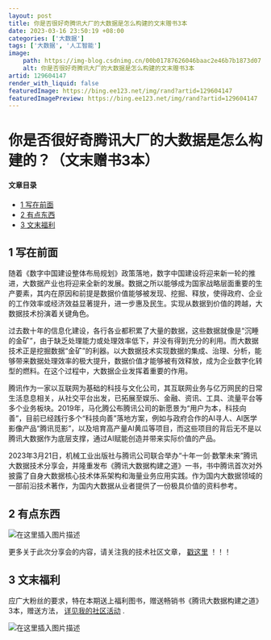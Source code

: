 ```yaml
---
layout: post
title: 你是否很好奇腾讯大厂的大数据是怎么构建的文末赠书3本
date: 2023-03-16 23:50:19 +08:00
categories: ['大数据']
tags: ['大数据', '人工智能']
image:
    path: https://img-blog.csdnimg.cn/00b01787626046baac2e46b7b1873d07.png?x-oss-process=image/resize,m_fixed,h_150
    alt: 你是否很好奇腾讯大厂的大数据是怎么构建的文末赠书3本
artid: 129604147
render_with_liquid: false
featuredImage: https://bing.ee123.net/img/rand?artid=129604147
featuredImagePreview: https://bing.ee123.net/img/rand?artid=129604147
---
```


# 你是否很好奇腾讯大厂的大数据是怎么构建的？（文末赠书3本）

#### 文章目录

* [1 写在前面](#1__3)
* [2 有点东西](#2__11)
* [3 文末福利](#3__19)

## 1 写在前面

随着《数字中国建设整体布局规划》政策落地，数字中国建设将迎来新一轮的推进，大数据产业也将迎来全新的发展。数据之所以能够成为国家战略层面重要的生产要素，其内在原因和前提是数据价值能够被发现、挖掘、释放，使得政府、企业的工作效率或经济效益显著提升，进一步惠及民生。实现从数据到价值的跨越，大数据技术扮演着关键角色。

过去数十年的信息化建设，各行各业都积累了大量的数据，这些数据就像是“沉睡的金矿”，由于缺乏处理能力或处理效率低下，并没有得到充分的利用。而大数据技术正是挖掘数据“金矿”的利器。以大数据技术实现数据的集成、治理、分析，能够带来数据处理效率的极大提升，数据价值才能够被有效释放，成为企业数字化转型的燃料。在这个过程中，大数据企业发挥着重要的作用。

腾讯作为一家以互联网为基础的科技与文化公司，其互联网业务与亿万网民的日常生活息息相关，从社交平台出发，已拓展至娱乐、金融、资讯、工具、流量平台等多个业务板块。2019年，马化腾公布腾讯公司的新愿景为“用户为本，科技向善”，目前已经践行多个“科技向善”落地方案，例如与政府合作的AI寻人、AI医学影像产品“腾讯觅影”，以及培育高产量AI黄瓜等项目，而这些项目的背后无不是以腾讯大数据作为底层支撑，通过AI赋能创造并带来实际价值的产品。

2023年3月21日，机械工业出版社与腾讯公司联合举办“十年一剑·数擎未来”腾讯大数据技术分享会，并隆重发布《腾讯大数据构建之道》一书，书中腾讯首次对外披露了自身大数据核心技术体系架构和海量业务应用实践。作为国内大数据领域的一部前沿技术著作，为国内大数据从业者提供了一份极具价值的资料参考。

## 2 有点东西

![在这里插入图片描述](https://i-blog.csdnimg.cn/blog_migrate/a586a50b03627bc8080a6e497821acce.jpeg)

更多关于此次分享会的内容，请关注我的技术社区文章，
[戳这里](https://bbs.csdn.net/topics/614105248)
！！！

## 3 文末福利

应广大粉丝的要求，特在本期送上福利图书，赠送畅销书《腾讯大数据构建之道》3本，赠送方法，
[详见我的社区活动](https://bbs.csdn.net/topics/614105248)
.

![在这里插入图片描述](https://i-blog.csdnimg.cn/blog_migrate/128334d48fe0a8ac00f50d4f4264e549.png)